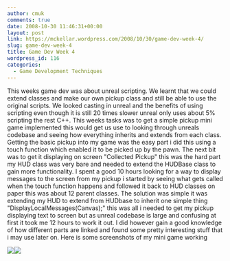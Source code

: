 ```yaml
---
author: cmuk
comments: true
date: 2008-10-30 11:46:31+00:00
layout: post
link: https://mckellar.wordpress.com/2008/10/30/game-dev-week-4/
slug: game-dev-week-4
title: Game Dev Week 4
wordpress_id: 116
categories:
  - Game Development Techniques
---
```


This weeks game dev was about unreal scripting. We learnt that we could extend classes and make our own pickup class and still be able to use the original scripts. We looked casting in unreal and the benefits of using scripting even though it is still 20 times slower unreal only uses about 5% scripting the rest C++. This weeks tasks was to get a simple pickup mini game implemented this would get us use to looking through unreals codebase and seeing how everything inherits and extends from each class. Getting the basic pickup into my game was the easy part i did this using a touch function which enabled it to be picked up by the pawn. The next bit was to get it displaying on screen "Collected Pickup" this was the hard part my HUD class was very bare and needed to extend the HUDBase class to gain more functionality. I spent a good 10 hours looking for a way to display messages to the screen from my pickup i started by seeing what gets called when the touch function happens and followed it back to HUD classes on paper this was about 12 parent classes. The solution was simple it was extending my HUD to extend from HUDbase to inherit one simple thing "DisplayLocalMessages(Canvas);" this was all i needed to get my pickup displaying text to screen but as unreal codebase is large and confusing at first it took me 12 hours to work it out. I did however gain a good knowledge of how different parts are linked and found some pretty interesting stuff that i may use later on. Here is some screenshots of my mini game working

[![](http://i81.photobucket.com/albums/j223/CMUK/Final.png)](http://i81.photobucket.com/albums/j223/CMUK/Final.png)[![](http://i81.photobucket.com/albums/j223/CMUK/failed.png)](http://i81.photobucket.com/albums/j223/CMUK/failed.png)
